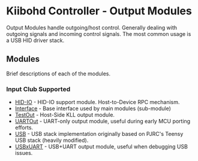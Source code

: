 # Kiibohd Controller - Output Modules

Output Modules handle outgoing/host control.
Generally dealing with outgoing signals and incoming control signals.
The most common usage is a USB HID driver stack.


## Modules

Brief descriptions of each of the modules.

### Input Club Supported

* [HID-IO](HID-IO) - HID-IO support module. Host-to-Device RPC mechanism.
* [Interface](Interface) - Base interface used by main modules (sub-module)
* [TestOut](TestOut) - Host-Side KLL output module.
* [UARTOut](UARTOut) - UART-only output module, useful during early MCU porting efforts.
* [USB](USB) - USB stack implementation originally based on PJRC's Teensy USB stack (heavily modified).
* [USBxUART](USBxUART) - USB+UART output module, useful when debugging USB issues.

